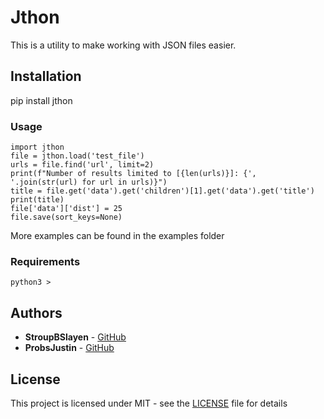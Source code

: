 # Jthon

This is a utility to make working with JSON files easier.

## Installation 

pip install jthon


### Usage
```
import jthon
file = jthon.load('test_file')
urls = file.find('url', limit=2)
print(f"Number of results limited to [{len(urls)}]: {', '.join(str(url) for url in urls)}")
title = file.get('data').get('children')[1].get('data').get('title')
print(title)
file['data']['dist'] = 25
file.save(sort_keys=None)
```
More examples can be found in the examples folder
### Requirements

```
python3 >
```



## Authors
* **StroupBSlayen** - [GitHub](https://github.com/stroupbslayen)
* **ProbsJustin** - [GitHub](https://github.com/SobieskiCodes)

## License

This project is licensed under MIT - see the [LICENSE](LICENSE.txt) file for details


